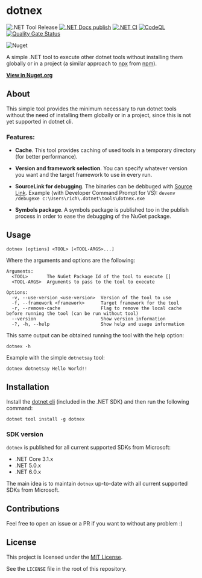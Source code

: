 # dotnex

![.NET Tool Release](https://github.com/piraces/dotnex/workflows/.NET%20Tool%20Release/badge.svg)
[![.NET Docs publish](https://github.com/piraces/dotnex/actions/workflows/docs.yml/badge.svg)](https://github.com/piraces/dotnex/actions/workflows/docs.yml)
[![.NET CI](https://github.com/piraces/dotnex/actions/workflows/dotnet-test.yml/badge.svg)](https://github.com/piraces/dotnex/actions/workflows/dotnet-test.yml)
[![CodeQL](https://github.com/piraces/dotnex/actions/workflows/codeql-analysis.yml/badge.svg)](https://github.com/piraces/dotnex/actions/workflows/codeql-analysis.yml)
[![Quality Gate Status](https://sonarcloud.io/api/project_badges/measure?project=piraces_dotnex&metric=alert_status)](https://sonarcloud.io/summary/new_code?id=piraces_dotnex)

![Nuget](https://img.shields.io/nuget/v/dotnex)


A simple .NET tool to execute other dotnet tools without installing them globally or in a project (a similar approach to [npx](https://www.npmjs.com/package/npx) from [npm](https://www.npmjs.com/)).

[**View in Nuget.org**](https://www.nuget.org/packages/dotnex/)

## About

This simple tool provides the minimum necessary to run dotnet tools without the need of installing them globally or in a project, since this is not yet supported in dotnet cli.


### Features:
- **Cache**. This tool provides caching of used tools in a temporary directory (for better performance).

- **Version and framework selection**. You can specify whatever version you want and the target framework to use in every run.

- **SourceLink for debugging**. The binaries can be debbuged with [Source Link](https://github.com/dotnet/sourcelink). Example (with Developer Command Prompt for VS): `devenv /debugexe c:\Users\rich\.dotnet\tools\dotnex.exe`

- **Symbols package**. A symbols package is published too in the publish process in order to ease the debugging of the NuGet package.


## Usage
```
dotnex [options] <TOOL> [<TOOL-ARGS>...]
```

Where the arguments and options are the following:
```
Arguments:
  <TOOL>       The NuGet Package Id of the tool to execute []
  <TOOL-ARGS>  Arguments to pass to the tool to execute

Options:
  -v, --use-version <use-version>  Version of the tool to use
  -f, --framework <framework>      Target framework for the tool
  -r, --remove-cache               Flag to remove the local cache before running the tool (can be run without tool)
  --version                        Show version information
  -?, -h, --help                   Show help and usage information
```

This same output can be obtained running the tool with the help option:
```
dotnex -h
```

Example with the simple `dotnetsay` tool:
```
dotnex dotnetsay Hello World!!
```

## Installation

Install the [dotnet cli](https://dotnet.microsoft.com/download) (included in the .NET SDK) and then run the following command:

```
dotnet tool install -g dotnex
```

### SDK version

`dotnex` is published for all current supported SDKs from Microsoft:
- .NET Core 3.1.x
- .NET 5.0.x
- .NET 6.0.x

The main idea is to maintain `dotnex` up-to-date with all current supported SDKs from Microsoft.

## Contributions

Feel free to open an issue or a PR if you want to without any problem :)

## License

This project is licensed under the [MIT License](LICENSE).

See the `LICENSE` file in the root of this repository.

